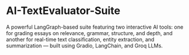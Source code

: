 # AI-TextEvaluator-Suite
A powerful LangGraph-based suite featuring two interactive AI tools: one for grading essays on relevance, grammar, structure, and depth, and another for real-time text classification, entity extraction, and summarization — built using Gradio, LangChain, and Groq LLMs.
